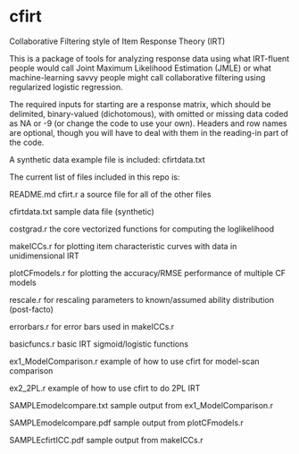 cfirt
=====
Collaborative Filtering style of Item Response Theory (IRT)

This is a package of tools for analyzing response data using what IRT-fluent people 
would call Joint Maximum Likelihood Estimation (JMLE) or what machine-learning savvy people 
might call collaborative filtering using regularized logistic regression.

The required inputs for starting are a response matrix, which should be delimited, binary-valued 
(dichotomous), with omitted or missing data coded as NA or -9 (or change the code to use your own).
Headers and row names are optional, though you will have to deal with them in the reading-in part
of the code.

A synthetic data example file is included: cfirtdata.txt

The current list of files included in this repo is:

README.md
cfirt.r			a source file for all of the other files

cfirtdata.txt	sample data file (synthetic)

costgrad.r		the core vectorized functions for computing the loglikelihood

makeICCs.r		for plotting item characteristic curves with data in unidimensional IRT

plotCFmodels.r	for plotting the accuracy/RMSE performance of multiple CF models

rescale.r		for rescaling parameters to known/assumed ability distribution (post-facto)

errorbars.r		for error bars used in makeICCs.r

basicfuncs.r	basic IRT sigmoid/logistic functions


ex1\_ModelComparison.r		example of how to use cfirt for model-scan comparison

ex2\_2PL.r					example of how to use cfirt to do 2PL IRT


SAMPLEmodelcompare.txt		sample output from ex1\_ModelComparison.r

SAMPLEmodelcompare.pdf		sample output from plotCFmodels.r

SAMPLEcfirtICC.pdf			sample output from makeICCs.r	


